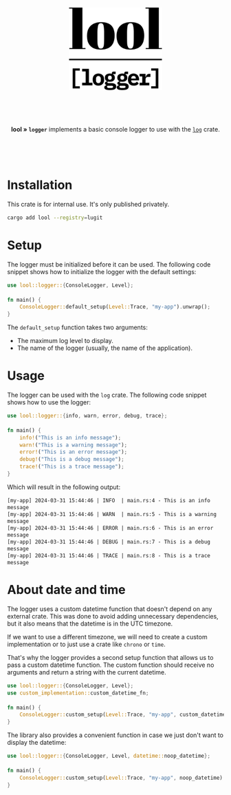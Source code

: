 <p align="center"><img src="./../../.github/img/logo-logger.svg" height="192"></p>

<br>
<br>
<br>

<p align="center"><b>lool » <code>logger</code></b> implements a basic console logger to use with the <a href="https://crates.io/crates/log"><code>log</code></a> crate.
</p>

<br>
<br>
<br>

# Installation

This crate is for internal use. It's only published privately. 

```bash
cargo add lool --registry=lugit
```

# Setup

The logger must be initialized before it can be used. The following code snippet shows how to initialize the logger with the default settings:

```rs
use lool::logger::{ConsoleLogger, Level};

fn main() {
    ConsoleLogger::default_setup(Level::Trace, "my-app").unwrap();
}
```

The `default_setup` function takes two arguments:

- The maximum log level to display.
- The name of the logger (usually, the name of the application).


# Usage

The logger can be used with the `log` crate. The following code snippet shows how to use the logger:

```rs
use lool::logger::{info, warn, error, debug, trace};

fn main() {
    info!("This is an info message");
    warn!("This is a warning message");
    error!("This is an error message");
    debug!("This is a debug message");
    trace!("This is a trace message");
}
```

Which will result in the following output:

```log
[my-app] 2024-03-31 15:44:46 | INFO  | main.rs:4 - This is an info message
[my-app] 2024-03-31 15:44:46 | WARN  | main.rs:5 - This is a warning message
[my-app] 2024-03-31 15:44:46 | ERROR | main.rs:6 - This is an error message
[my-app] 2024-03-31 15:44:46 | DEBUG | main.rs:7 - This is a debug message
[my-app] 2024-03-31 15:44:46 | TRACE | main.rs:8 - This is a trace message
```

# About date and time

The logger uses a custom datetime function that doesn't depend on any external crate. This was done
to avoid adding unnecessary dependencies, but it also means that the datetime is in the UTC 
timezone.

If we want to use a different timezone, we will need to create a custom implementation or to just
use a crate like `chrono` or `time`.

That's why the logger provides a second setup function that allows us to pass a custom datetime
function. The custom function should receive no arguments and return a string with the current
datetime.

```rs
use lool::logger::{ConsoleLogger, Level};
use custom_implementation::custom_datetime_fn;

fn main() {
    ConsoleLogger::custom_setup(Level::Trace, "my-app", custom_datetime_fn).unwrap();
}
```

The library also provides a convenient function in case we just don't want to display the datetime:

```rs
use lool::logger::{ConsoleLogger, Level, datetime::noop_datetime};

fn main() {
    ConsoleLogger::custom_setup(Level::Trace, "my-app", noop_datetime).unwrap();
}
```